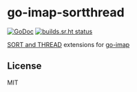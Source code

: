 # go-imap-sortthread

[![GoDoc](https://godoc.org/github.com/emersion/go-imap-sortthread?status.svg)](https://godoc.org/github.com/emersion/go-imap-sortthread)
[![builds.sr.ht status](https://builds.sr.ht/~emersion/go-imap-sortthread/commits.svg)](https://builds.sr.ht/~emersion/go-imap-sortthread/commits?)

[SORT and THREAD] extensions for [go-imap]

## License

MIT

[SORT and THREAD]: https://tools.ietf.org/html/rfc5256
[go-imap]: https://github.com/emersion/go-imap
